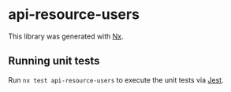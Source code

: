 # api-resource-users

This library was generated with [Nx](https://nx.dev).

## Running unit tests

Run `nx test api-resource-users` to execute the unit tests via [Jest](https://jestjs.io).
